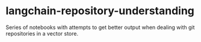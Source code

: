 # langchain-repository-understanding
Series of notebooks with attempts to get better output when dealing with git repositories in a vector store. 
